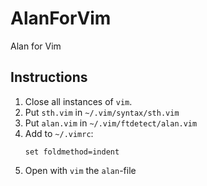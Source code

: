 # AlanForVim
Alan for Vim

## Instructions
1. Close all instances of `vim`.
2. Put `sth.vim` in `~/.vim/syntax/sth.vim`
3. Put `alan.vim` in `~/.vim/ftdetect/alan.vim`
4. Add to `~/.vimrc`:
   ```
   set foldmethod=indent
   ```
5. Open with `vim` the `alan`-file

